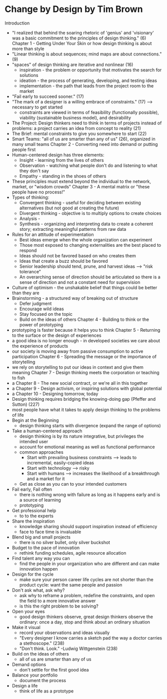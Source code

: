 
# Change by Design by Tim Brown

Introduction
* "I realized that behind the soaring rhetoric of 'genius' and 'visionary' was a basic commitment to the principles of design thinking." (6)
Chapter 1 - Getting Under Your Skin or how design thinking is about more than style
* "Linear thinking is about sequences; mind maps are about connections." (9)
* "spaces" of design thinking are iterative and nonlinear (16)
    * inspiration - the problem or opportunity that motivates the search for solutions
    * ideation - the process of generating, developing, and testing ideas
    * implementation - the path that leads from the project room to the market
* "Fail early to succeed sooner." (17)
* "The mark of a designer is a willing embrace of constraints." (17) --> necessary to get started
    * constraints are viewed in terms of feasibility (functionally possible), viability (sustainable business model), and desirability
* The Project: Design thinkers need to think in terms of projects instead of problems: a project carries an idea from concept to reality (21)
* The Brief: mental constraints to give you somewhere to start (22)
* Smart Teams: "all of us are smarter than any of us" (26), organized in many small teams
Chapter 2 - Converting need into demand or putting people first
* Human-centered design has three elements:
    * Insight - learning from the lives of others
    * Observation - watching what people don't do and listening to what they don't say
    * Empathy - standing in the shoes of others
* These principles must extend beyond the individual to the network, market, or "wisdom crowds"
Chapter 3 - A mental matrix or "these people have no process!"
* Types of thinking:
    * Convergent thinking - useful for deciding between existing alternatives (but not good at creating the future)
    * Divergent thinking - objective is to multiply options to create choices
    * Analysis - 
    * Synthesis - organizing and interpreting data to create a coherent story; extracting meaningful patterns from raw data
* Rules for an attitude of experimentation
    * Best ideas emerge when the whole organization can experiment
    * Those most exposed to changing externalities are the best placed to respond
    * Ideas should not be favored based on who creates them
    * Ideas that create a buzz should be favored
    * Senior leadership should tend, prune, and harvest ideas --> "risk tolerance"
    * An overarching sense of direction should be articulated so there is a sense of direction and not a constant need for supervision
* Culture of optimism - the unshakable belief that things could be better than they are
* Brainstorming - a structured way of breaking out of structure
    * Defer judgment
    * Encourage wild ideas
    * Stay focused on the topic
    * Build on the ideas of others
Chapter 4 - Building to think or the power of prototyping
* prototyping is faster because it helps you to think
Chapter 5 - Returning to the surface or the design of experiences
* a good idea is no longer enough - in developed societies we care about the experience of products
* our society is moving away from passive consumption to active participation
Chapter 6 - Spreading the message or the importance of storytelling
* we rely on storytelling to put our ideas in context and give them meaning
Chapter 7 - Design thinking meets the corporation or teaching to fish
* a
Chapter 8 - The new social contract, or we're all in this together
* a
Chapter 9 - Design activism, or inspiring solutions with global potential
* a
Chapter 10 - Designing tomorrow, today
* Design thinking requires bridging the knowing-doing gap (Pfeffer and Sutton) (227)
* most people have what it takes to apply design thinking to the problems of life
* Begin at the Beginning
    * design thinking starts with divergence (expand the range of options)
* Take a human-centered approach
    * design thinking is by its nature integrative, but privileges the intended user
    * account for emotional meaning as well as functional performance
    * common approaches
        * Start with prevailing business constraints --> leads to incremental, easily-copied ideas
        * Start with technology --> risky
        * Start with humans --> increases the likelihood of a breakthrough and a market for it
    * Get as close as you can to your intended customers
* Fail early, Fail often
    * there is nothing wrong with failure as long as it happens early and is a source of learning
    * prototyping
* Get professional help
    * to to the experts
* Share the inspiration
    * knowledge sharing should support inspiration instead of efficiency
    * face to face time is invaluable
* Blend big and small projects
    * there is no silver bullet, only silver buckshot
* Budget to the pace of innovation
    * rethink funding schedules, agile resource allocation
* Find talent any way you can
    * find the people in your organization who are different and can make innovation happen
* Design for the cycle
    * make sure your person career life cycles are not shorter than the product cycle: want the same people and passion
* Don't ask what, ask why?
    * ask why to reframe a problem, redefine the constraints, and open the field to a more innovative answer
    * is this the right problem to be solving?
* Open your eyes
    * good design thinkers observe, great design thinkers observe the ordinary: once a day, stop and think about an ordinary situation
* Make it visual
    * record your observations and ideas visually
    * "Every designer I know carries a sketch pad the way a doctor carries a stethoscope." (238)
    * "Don't think.  Look." -Ludwig Wittgenstein (238)
* Build on the ideas of others
    * all of us are smarter than any of us
* Demand options
    * don't settle for the first good idea
* Balance your portfolio
    * document the process
* Design a life
    * think of life as a prototype

